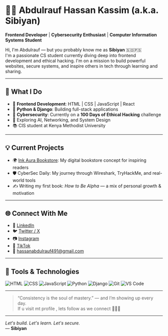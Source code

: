 # 👨‍💻 Abdulrauf Hassan Kassim (a.k.a. Sibiyan)

**Frontend Developer** | **Cybersecurity Enthusiast** | **Computer Information Systems Student**

Hi, I'm Abdulrauf — but you probably know me as **Sibiyan** 🇸🇴🇵🇸  
I'm a passionate CS student currently diving deep into frontend development and ethical hacking. I'm on a mission to build powerful websites, secure systems, and inspire others in tech through learning and sharing.

---

## 🚀 What I Do

- 🎯 **Frontend Development**: HTML | CSS | JavaScript | React  
- 🧠 **Python & Django**: Building full-stack applications  
- 🔐 **Cybersecurity**: Currently on a **100 Days of Ethical Hacking** challenge  
- 🧪 Exploring AI, Networking, and System Design  
- 📚 CIS student at Kenya Methodist University

---

## 💡 Current Projects

- 🌍 [Ink Aura Bookstore](#): My digital bookstore concept for inspiring readers  
- 🛡️ CyberSec Daily: My journey through Wireshark, TryHackMe, and real-world tools  
- ✍️ Writing my first book: *How to Be Alpha* — a mix of personal growth & motivation

---

## 🌐 Connect With Me

- 💼 [LinkedIn](https://www.linkedin.com/in/abdulrauf-hassan-kassim-436943328?utm_source=share&utm_campaign=share_via&utm_content=profile&utm_medium=android_app)  
- 🐦 [Twitter / X](https://x.com/Sibiyanupdurauf?t=2ezQ8KE8aPmr9k55BKsVnA&s=08)  
- 📷 [Instagram](https://www.instagram.com/sibiyan_essence?igsh=MTl1bDJwYmRjOXB1NA==)  
- 🎥 [TikTok](https://www.tiktok.com/@sibiyan_1948?_t=ZM-8xqvwbzHZKi&_r=1)  
- 📧 hassanabdulrauf491@gmail.com

---

## 🧰 Tools & Technologies

![HTML](https://img.shields.io/badge/-HTML5-E34F26?style=for-the-badge&logo=html5&logoColor=white)
![CSS](https://img.shields.io/badge/-CSS3-1572B6?style=for-the-badge&logo=css3)
![JavaScript](https://img.shields.io/badge/-JavaScript-F7DF1E?style=for-the-badge&logo=javascript&logoColor=black)
![Python](https://img.shields.io/badge/-Python-3776AB?style=for-the-badge&logo=python&logoColor=white)
![Django](https://img.shields.io/badge/-Django-092E20?style=for-the-badge&logo=django&logoColor=white)
![Git](https://img.shields.io/badge/-Git-F05032?style=for-the-badge&logo=git&logoColor=white)
![VS Code](https://img.shields.io/badge/-VS%20Code-007ACC?style=for-the-badge&logo=visual-studio-code)

---

> “Consistency is the soul of mastery.” — and I’m showing up every day.  
> If u visit mt profile , lets follow as we connect 👨‍💻✨

---

*Let's build. Let's learn. Let's secure.*  
— **Sibiyan**
